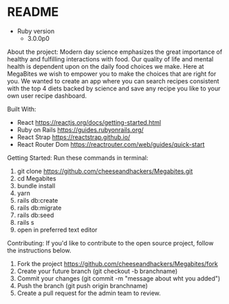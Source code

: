 # README
* Ruby version
   - 3.0.0p0 

About the project: 
Modern day science emphasizes the great importance of healthy and fulfilling interactions with food. Our quality of life and mental health is dependent upon on the daily food choices we make. Here at MegaBites we wish to empower you to make the choices that are right for you. We wanted to create an app where you can search recipes consistent with the top 4 diets backed by science and save any recipe you like to your own user recipe dashboard.   

Built With:
- React https://reactjs.org/docs/getting-started.html
- Ruby on Rails https://guides.rubyonrails.org/
- React Strap https://reactstrap.github.io/
- React Router Dom https://reactrouter.com/web/guides/quick-start

Getting Started: 
Run these commands in terminal:
1. git clone https://github.com/cheeseandhackers/Megabites.git
2. cd Megabites
3. bundle install
4. yarn
5. rails db:create
6. rails db:migrate
7. rails db:seed
8. rails s
9. open in preferred text editor

Contributing:
If you'd like to contribute to the open source project, follow the instructions below.
1. Fork the project https://github.com/cheeseandhackers/Megabites/fork
2. Create your future branch (git checkout -b branchname)
3. Commit your changes (git commit -m "message about wht you added")
4. Push the branch (git push origin branchname)
5. Create a pull request for the admin team to review.
